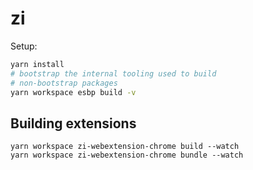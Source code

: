 # zi

Setup:

```sh
yarn install
# bootstrap the internal tooling used to build
# non-bootstrap packages
yarn workspace esbp build -v
```

## Building extensions

```
yarn workspace zi-webextension-chrome build --watch
yarn workspace zi-webextension-chrome bundle --watch
```
